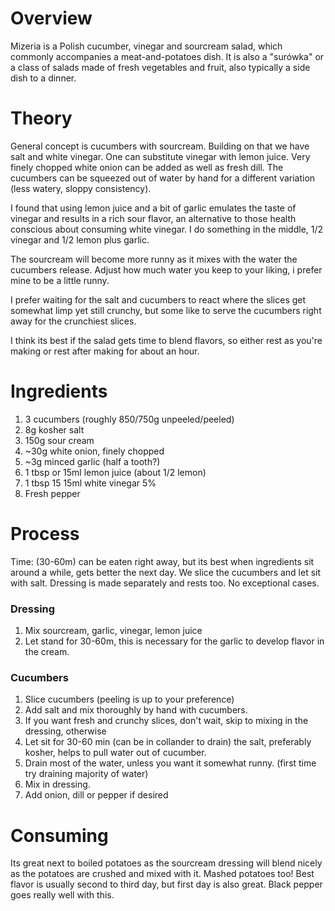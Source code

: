 # Overview
Mizeria is a Polish cucumber, vinegar and sourcream salad, which commonly accompanies a meat-and-potatoes dish. It is also a "surówka" or a class of salads made of fresh vegetables and fruit, also typically a side dish to a dinner. 

# Theory
General concept is cucumbers with sourcream. Building on that we have salt and white vinegar. One can substitute vinegar with lemon juice. Very finely chopped white onion can be added as well as fresh dill. The cucumbers can be squeezed out of water by hand for a different variation (less watery, sloppy consistency). 

I found that using lemon juice and a bit of garlic emulates the taste of vinegar and results in a rich sour flavor, an alternative to those health conscious about consuming white vinegar. I do something in the middle, 1/2 vinegar and 1/2 lemon plus garlic.

The sourcream will become more runny as it mixes with the water the cucumbers release. Adjust how much water you keep to your liking, i prefer mine to be a little runny.

I prefer waiting for the salt and cucumbers to react where the slices get somewhat limp yet still crunchy, but some like to serve the cucumbers right away for the crunchiest slices.

I think its best if the salad gets time to blend flavors, so either rest as you're making or rest after making for about an hour.

# Ingredients
1. 3 cucumbers (roughly 850/750g unpeeled/peeled)
1. 8g kosher salt
1. 150g sour cream
1. ~30g white onion, finely chopped
1. ~3g minced garlic (half a tooth?)
1. 1 tbsp or 15ml lemon juice (about 1/2 lemon)
1. 1 tbsp 15 15ml white vinegar 5%
1. Fresh pepper

# Process
Time: (30-60m) can be eaten right away, but its best when ingredients sit around a while, gets better the next day.
We slice the cucumbers and let sit with salt. Dressing is made separately and rests too.
No exceptional cases.

### Dressing
1. Mix sourcream, garlic, vinegar, lemon juice
1. Let stand for 30-60m, this is necessary for the garlic to develop flavor in the cream.

### Cucumbers
1. Slice cucumbers (peeling is up to your preference)
1. Add salt and mix thoroughly by hand with cucumbers.
1. If you want fresh and crunchy slices, don't wait, skip to mixing in the dressing, otherwise
1. Let sit for 30-60 min (can be in collander to drain) the salt, preferably kosher, helps to pull water out of cucumber.
1. Drain most of the water, unless you want it somewhat runny. (first time try draining majority of water)
1. Mix in dressing.
1. Add onion, dill or pepper if desired

# Consuming
Its great next to boiled potatoes as the sourcream dressing will blend nicely as the potatoes are crushed and mixed with it. Mashed potatoes too!
Best flavor is usually second to third day, but first day is also great.
Black pepper goes really well with this. 
